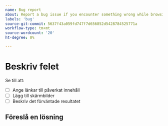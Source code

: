 ```yaml
---
name: Bug report
about: Report a bug issue if you encounter something wrong while browsing our documentation
labels: 'bug'
source-git-commit: 5637f43a059fd747f7d656852d5428784525771a
workflow-type: tm+mt
source-wordcount: '20'
ht-degree: 0%

---
```



# Beskriv felet

<!-- (REQUIRED) What is the issue? Describe your experience with the current behavior. Provide as much detail and resources as you can. -->

Se till att:

- [ ] Ange länkar till påverkat innehåll
- [ ] Lägg till skärmbilder
- [ ] Beskriv det förväntade resultatet

## Föreslå en lösning

<!-- (OPTIONAL) Describe your solution for this issue. -->

<!-- Thank you for taking the time to report the issue. -->
